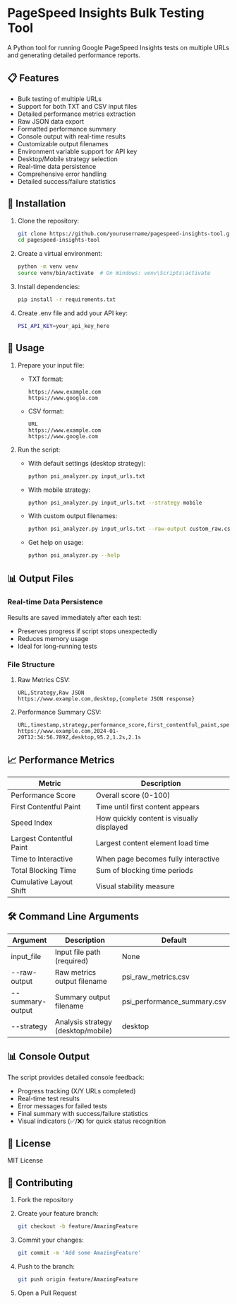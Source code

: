 # PageSpeed Insights Bulk Testing Tool

A Python tool for running Google PageSpeed Insights tests on multiple URLs and generating detailed performance reports.

## 📋 Features

- Bulk testing of multiple URLs
- Support for both TXT and CSV input files
- Detailed performance metrics extraction
- Raw JSON data export
- Formatted performance summary
- Console output with real-time results
- Customizable output filenames
- Environment variable support for API key
- Desktop/Mobile strategy selection
- Real-time data persistence
- Comprehensive error handling
- Detailed success/failure statistics

## 🚀 Installation

1. Clone the repository:
    ```bash
    git clone https://github.com/yourusername/pagespeed-insights-tool.git
    cd pagespeed-insights-tool
    ```

2. Create a virtual environment:
    ```bash
    python -m venv venv
    source venv/bin/activate  # On Windows: venv\Scripts\activate
    ```

3. Install dependencies:
    ```bash
    pip install -r requirements.txt
    ```

4. Create .env file and add your API key:
    ```bash
    PSI_API_KEY=your_api_key_here
    ```

## 📖 Usage

1. Prepare your input file:
    - TXT format:
        ```text
        https://www.example.com
        https://www.google.com
        ```
    - CSV format:
        ```csv
        URL
        https://www.example.com
        https://www.google.com
        ```

2. Run the script:
    - With default settings (desktop strategy):
        ```bash
        python psi_analyzer.py input_urls.txt
        ```
    
    - With mobile strategy:
        ```bash
        python psi_analyzer.py input_urls.txt --strategy mobile
        ```
    
    - With custom output filenames:
        ```bash
        python psi_analyzer.py input_urls.txt --raw-output custom_raw.csv --summary-output custom_summary.csv
        ```
    
    - Get help on usage:
        ```bash
        python psi_analyzer.py --help
        ```

## 📊 Output Files

### Real-time Data Persistence
Results are saved immediately after each test:
- Preserves progress if script stops unexpectedly
- Reduces memory usage
- Ideal for long-running tests

### File Structure

1. Raw Metrics CSV:
    ```csv
    URL,Strategy,Raw JSON
    https://www.example.com,desktop,{complete JSON response}
    ```

2. Performance Summary CSV:
    ```csv
    URL,timestamp,strategy,performance_score,first_contentful_paint,speed_index
    https://www.example.com,2024-01-20T12:34:56.789Z,desktop,95.2,1.2s,2.1s
    ```

## 📈 Performance Metrics

| Metric | Description |
|--------|-------------|
| Performance Score | Overall score (0-100) |
| First Contentful Paint | Time until first content appears |
| Speed Index | How quickly content is visually displayed |
| Largest Contentful Paint | Largest content element load time |
| Time to Interactive | When page becomes fully interactive |
| Total Blocking Time | Sum of blocking time periods |
| Cumulative Layout Shift | Visual stability measure |

## 🛠️ Command Line Arguments

| Argument | Description | Default |
|----------|-------------|---------|
| input_file | Input file path (required) | None |
| --raw-output | Raw metrics output filename | psi_raw_metrics.csv |
| --summary-output | Summary output filename | psi_performance_summary.csv |
| --strategy | Analysis strategy (desktop/mobile) | desktop |

## 📊 Console Output

The script provides detailed console feedback:
- Progress tracking (X/Y URLs completed)
- Real-time test results
- Error messages for failed tests
- Final summary with success/failure statistics
- Visual indicators (✅/❌) for quick status recognition

## 📝 License

MIT License

## 🤝 Contributing

1. Fork the repository
2. Create your feature branch:
    ```bash
    git checkout -b feature/AmazingFeature
    ```

3. Commit your changes:
    ```bash
    git commit -m 'Add some AmazingFeature'
    ```

4. Push to the branch:
    ```bash
    git push origin feature/AmazingFeature
    ```

5. Open a Pull Request